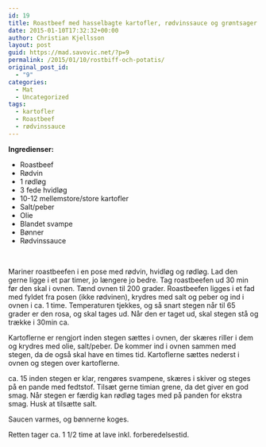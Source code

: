 ```yaml
---
id: 19
title: Roastbeef med hasselbagte kartofler, rødvinssauce og grøntsager
date: 2015-01-10T17:32:32+00:00
author: Christian Kjellsson
layout: post
guid: https://mad.savovic.net/?p=9
permalink: /2015/01/10/rostbiff-och-potatis/
original_post_id:
  - "9"
categories:
  - Mat
  - Uncategorized
tags:
  - kartofler
  - Roastbeef
  - rødvinssauce
---
```

**Ingredienser:**

  * Roastbeef
  * Rødvin
  * 1 rødløg
  * 3 fede hvidløg
  * 10-12 mellemstore/store kartofler
  * Salt/peber
  * Olie
  * Blandet svampe
  * Bønner
  * Rødvinssauce

&nbsp;

Mariner roastbeefen i en pose med rødvin, hvidløg og rødløg. Lad den gerne ligge i et par timer, jo længere jo bedre. Tag roastbeefen ud 30 min før den skal i ovnen. Tænd ovnen til 200 grader. Roastbeefen ligges i et fad med fyldet fra posen (ikke rødvinen), krydres med salt og peber og ind i ovnen i ca. 1 time. Temperaturen tjekkes, og så snart stegen når til 65 grader er den rosa, og skal tages ud. Når den er taget ud, skal stegen stå og trække i 30min ca.

Kartoflerne er rengjort inden stegen sættes i ovnen, der skæres riller i dem og krydres med olie, salt/peber. De kommer ind i ovnen sammen med stegen, da de også skal have en times tid. Kartoflerne sættes nederst i ovnen og stegen over kartoflerne.

ca. 15 inden stegen er klar, rengøres svampene, skæres i skiver og steges på en pande med fedtstof. Tilsæt gerne timian grene, da det giver en god smag. Når stegen er færdig kan rødløg tages med på panden for ekstra smag. Husk at tilsætte salt.

Saucen varmes, og bønnerne koges.

Retten tager ca. 1 1/2 time at lave inkl. forberedelsestid.

&nbsp;
